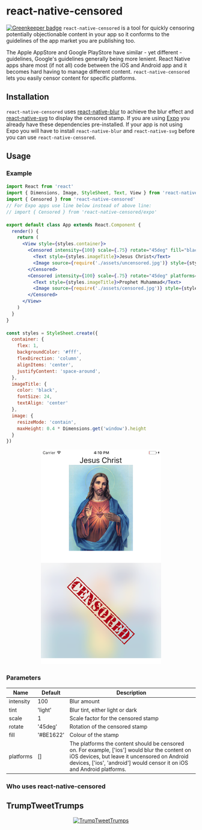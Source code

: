 # react-native-censored

[![Greenkeeper badge](https://badges.greenkeeper.io/redpandatronicsuk/react-native-censored.svg)](https://greenkeeper.io/)
`react-native-censored` is a tool for quickly censoring potentially objectionable content in your app so it conforms to the guidelines of the app market you are publishing too.

The Apple AppStore and Google PlayStore have similar - yet different - guidelines, Google's guidelines generally being more lenient. React Native apps share most (if not all) code between the iOS and Android app and it becomes hard having to manage different content. `react-native-censored` lets you easily censor content for specific platforms.

## Installation
`react-native-censored` uses [react-native-blur](https://github.com/react-native-community/react-native-blur) to achieve the blur effect and [react-native-svg](https://github.com/react-native-community/react-native-svg) to display the censored stamp. If you are using [Expo](https://expo.io/) you already have these dependencies pre-installed. If your app is not using Expo you will have to install `react-native-blur` and `react-native-svg` before you can use `react-native-censored`.

## Usage
### Example

```jsx
import React from 'react'
import { Dimensions, Image, StyleSheet, Text, View } from 'react-native'
import { Censored } from 'react-native-censored'
// For Expo apps use line below instead of above line:
// import { Censored } from 'react-native-censored/expo'

export default class App extends React.Component {
  render() {
    return (
      <View style={styles.container}>
        <Censored intensity={100} scale={.75} rotate="45deg" fill="black" platforms={['isisos']} >
          <Text style={styles.imageTitle}>Jesus Christ</Text>
          <Image source={require('./assets/uncensored.jpg')} style={styles.image} />
        </Censored>
        <Censored intensity={100} scale={.75} rotate="45deg" platforms={['ios', 'android']} >
          <Text style={styles.imageTitle}>Prophet Muhammad</Text>
          <Image source={require('./assets/censored.jpg')} style={styles.image} />
        </Censored>
      </View>
    )
  }
}

const styles = StyleSheet.create({
  container: {
    flex: 1,
    backgroundColor: '#fff',
    flexDirection: 'column',
    alignItems: 'center',
    justifyContent: 'space-around',
  },
  imageTitle: {
    color: 'black',
    fontSize: 24,
    textAlign: 'center'
  },
  image: {
    resizeMode: 'contain',
    maxHeight: 0.4 * Dimensions.get('window').height
  }
})
```
<p align="center">
<img alt="demo" title="demo" src="https://github.com/redpandatronicsuk/react-native-censored/blob/master/demo/react-native-censor-demo.png"/>
</p>

### Parameters
| Name      | Default   | Description                                                                                                                                                                                                               |
|-----------|-----------|-------------------------------------------------------------------------------|
| intensity | 100       | Blur amount                                                                                                                                                                                                               |
| tint      | 'light'   | Blur tint, either light or dark                                                                                                                                                                                           |
| scale     | 1         | Scale factor for the censored stamp                                                                                                                                                                                       |
| rotate    | '45deg'   | Rotation of the censored stamp                                                                                                                                                                                            |
| fill      | '#BE1622' | Colour of the stamp                                                                                                                                                                                                       |
| platforms | []        | The platforms the content should be censored on. For example, ['ios'] would blur the content on iOS devices, but leave it uncensored on Android devices, ['ios', 'android'] would censor it on iOS and Android platforms. |


### Who uses react-native-censored
## TrumpTweetTrumps
<p align="center">
<a href="https://trumptweettrumps.com/">
<img alt="TrumpTweetTrumps" title="TrumpTweetTrumps" src="https://github.com/redpandatronicsuk/react-native-censored/blob/master/stuff/new-android-logo-05.png"/></a>
</p>